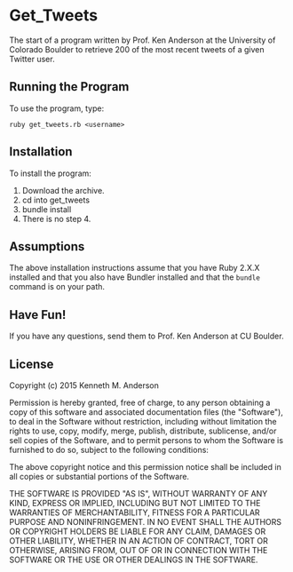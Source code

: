 # Get_Tweets

The start of a program written by Prof. Ken Anderson at the University
of Colorado Boulder to retrieve 200 of the most recent tweets of
a given Twitter user.

## Running the Program

To use the program, type:

`ruby get_tweets.rb <username>`

## Installation

To install the program:

1. Download the archive.
2. cd into get_tweets
3. bundle install
4. There is no step 4.

## Assumptions

The above installation instructions assume that you have Ruby 2.X.X
installed and that you also have Bundler installed and that the
`bundle` command is on your path.

## Have Fun!

If you have any questions, send them to Prof. Ken Anderson at CU Boulder.

## License

Copyright (c) 2015 Kenneth M. Anderson

Permission is hereby granted, free of charge, to any person obtaining
a copy of this software and associated documentation files
(the "Software"), to deal in the Software without restriction,
including without limitation the rights to use, copy, modify, merge,
publish, distribute, sublicense, and/or sell copies of the Software,
and to permit persons to whom the Software is furnished to do so,
subject to the following conditions:

The above copyright notice and this permission notice shall be included in
all copies or substantial portions of the Software.

THE SOFTWARE IS PROVIDED "AS IS", WITHOUT WARRANTY OF ANY KIND, EXPRESS OR
IMPLIED, INCLUDING BUT NOT LIMITED TO THE WARRANTIES OF MERCHANTABILITY,
FITNESS FOR A PARTICULAR PURPOSE AND NONINFRINGEMENT. IN NO EVENT SHALL THE
AUTHORS OR COPYRIGHT HOLDERS BE LIABLE FOR ANY CLAIM, DAMAGES OR OTHER
LIABILITY, WHETHER IN AN ACTION OF CONTRACT, TORT OR OTHERWISE,
ARISING FROM, OUT OF OR IN CONNECTION WITH THE SOFTWARE OR THE USE OR
OTHER DEALINGS IN THE SOFTWARE.
